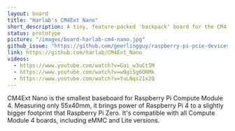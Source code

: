 ```yaml
---
layout: board
title: "Harlab's CM4Ext Nano"
short_description: A tiny, feature-packed 'backpack' board for the CM4.
status: prototype
picture: "/images/board-harlab-cm4-nano.jpg"
github_issue: "https://github.com/geerlingguy/raspberry-pi-pcie-devices/issues/25#issuecomment-755777945"
link: https://github.com/harlab/CM4Ext_Nano
videos:
  - https://www.youtube.com/watch?v=Gai_w3uCtIM
  - https://www.youtube.com/watch?v=w9giSg6ORMk
  - https://www.youtube.com/watch?v=YuLNqs21x2Q
---
```

CM4Ext Nano is the smallest baseboard for Raspberry Pi Compute Module 4. Measuring only 55x40mm, it brings power of Raspberry Pi 4 to a slightly bigger footprint that Raspberry Pi Zero. It's compatible with all Compute Module 4 boards, including eMMC and Lite versions.
